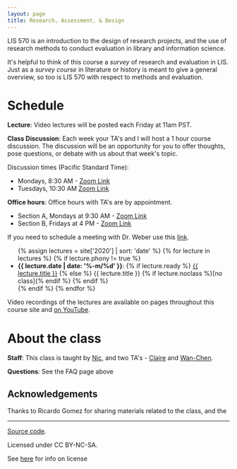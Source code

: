 ```yaml
---
layout: page
title: Research, Assessment, & Design  
---
```


LIS 570 is an introduction to the design of research projects, and the use of research methods to conduct evaluation in library and information science.

It's helpful to think of this course a *survey* of research and evaluation in LIS. Just as a *survey course* in literature or history is meant to give a general overview, so too is LIS 570 with respect to methods and evaluation. 

# Schedule

**Lecture**: Video lectures will be posted each Friday at 11am PST.

**Class Discussion**:
Each week your TA's and I will host a 1 hour course discussion. The discussion will be an opportunity for you to offer thoughts, pose questions, or debate with us about that week's topic.

Discussion times (Pacific Standard Time):

- Mondays, 8:30 AM - [Zoom Link]( https://washington.zoom.us/j/94982906196)
- Tuesdays, 10:30 AM  [Zoom Link](https://washington.zoom.us/j/94422099280)

**Office hours**: Office hours with TA's are by appointment.

- Section A, Mondays at 9:30 AM - [Zoom Link]() 
- Section B, Fridays at 4 PM  - [Zoom Link](https://washington.zoom.us/j/94989269902?pwd=THJveEpJNmp6b1NmRDlwMmZVOW11Zz09) 

If you need to schedule a meeting with Dr. Weber use this [link](https://calendly.com/nmweber/15min).

<ul>
{% assign lectures = site['2020'] | sort: 'date' %}
{% for lecture in lectures %}
    {% if lecture.phony != true %}
        <li>
        <strong>{{ lecture.date | date: '%-m/%d' }}</strong>:
        {% if lecture.ready %}
            <a href="/LIS-570-Au2020/{{ lecture.url }}">{{ lecture.title }}</a>
        {% else %}
            {{ lecture.title }} {% if lecture.noclass %}[no class]{% endif %}
        {% endif %}
        </li>
    {% endif %}
{% endfor %}
</ul>

Video recordings of the lectures are available on pages throughout this course site and [on YouTube](https://www.youtube.com/playlist?list=PLbfZ2tKmriI7wsTY0fusl6OCrJsdhXSsr).

# About the class

**Staff**: This class is taught by [Nic](nicweber.info), and two TA's - [Claire]() and [Wan-Chen]().

**Questions**: See the FAQ page above


## Acknowledgements

Thanks to Ricardo Gomez for sharing materials related to the class, and the

---

<div class="small center">
<p><a href="https://github.com/nniiicc/LIS-570-Au2020">Source code</a>.</p>
<p>Licensed under CC BY-NC-SA.</p>
<p>See <a href="/license/">here</a> for info on license</p>
</div>
